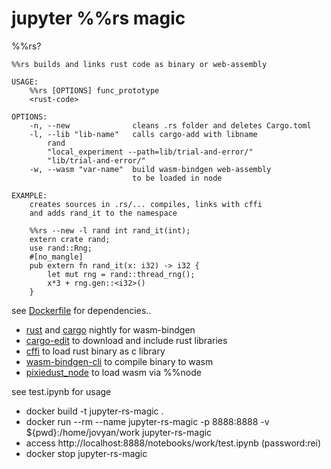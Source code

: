 # jupyter %%rs magic

%%rs?

```
%%rs builds and links rust code as binary or web-assembly

USAGE:
    %%rs [OPTIONS] func_prototype
    <rust-code>

OPTIONS:
    -n, --new              cleans .rs folder and deletes Cargo.toml
    -l, --lib "lib-name"   calls cargo-add with libname
        rand
        "local_experiment --path=lib/trial-and-error/"
        "lib/trial-and-error/"
    -w, --wasm "var-name"  build wasm-bindgen web-assembly
                           to be loaded in node

EXAMPLE:
    creates sources in .rs/... compiles, links with cffi
    and adds rand_it to the namespace

    %%rs --new -l rand int rand_it(int);
    extern crate rand;
    use rand::Rng;
    #[no_mangle]
    pub extern fn rand_it(x: i32) -> i32 {
        let mut rng = rand::thread_rng();
        x*3 + rng.gen::<i32>()
    }
```

see [Dockerfile](https://docs.docker.com/engine/reference/builder/) for dependencies..

  * [rust](https://www.rust-lang.org/) and [cargo](https://github.com/rust-lang/cargo) nightly for wasm-bindgen
  * [cargo-edit](https://github.com/killercup/cargo-edit) to download and include rust libraries
  * [cffi](https://dbader.org/blog/python-cffi) to load rust binary as c library
  * [wasm-bindgen-cli](https://rustwasm.github.io/wasm-bindgen/whirlwind-tour/basic-usage.html) to compile binary to wasm
  * [pixiedust_node](https://github.com/pixiedust/pixiedust_node) to load wasm via %%node

see test.ipynb for usage

  * docker build -t jupyter-rs-magic .
  * docker run --rm --name jupyter-rs-magic -p 8888:8888 -v ${pwd}:/home/jovyan/work jupyter-rs-magic
  * access http://localhost:8888/notebooks/work/test.ipynb (password:rei)
  * docker stop jupyter-rs-magic

